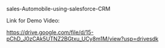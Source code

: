 sales-Automobile-using-salesforce-CRM

Link for Demo Video:

https://drive.google.com/file/d/15-pChD_J0zCAk5UTNZ2BGtxu_UCy8m1M/view?usp=drivesdk
